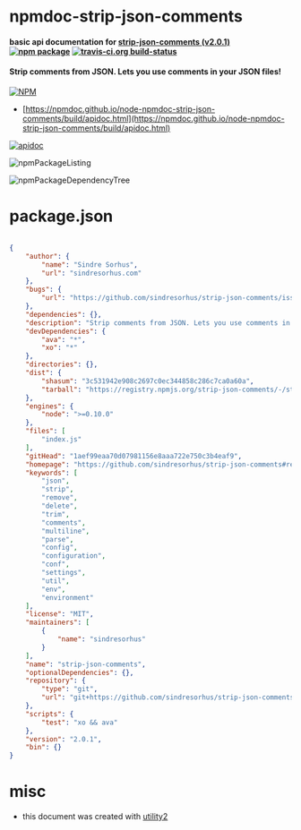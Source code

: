 # npmdoc-strip-json-comments

#### basic api documentation for  [strip-json-comments (v2.0.1)](https://github.com/sindresorhus/strip-json-comments#readme)  [![npm package](https://img.shields.io/npm/v/npmdoc-strip-json-comments.svg?style=flat-square)](https://www.npmjs.org/package/npmdoc-strip-json-comments) [![travis-ci.org build-status](https://api.travis-ci.org/npmdoc/node-npmdoc-strip-json-comments.svg)](https://travis-ci.org/npmdoc/node-npmdoc-strip-json-comments)

#### Strip comments from JSON. Lets you use comments in your JSON files!

[![NPM](https://nodei.co/npm/strip-json-comments.png?downloads=true&downloadRank=true&stars=true)](https://www.npmjs.com/package/strip-json-comments)

- [https://npmdoc.github.io/node-npmdoc-strip-json-comments/build/apidoc.html](https://npmdoc.github.io/node-npmdoc-strip-json-comments/build/apidoc.html)

[![apidoc](https://npmdoc.github.io/node-npmdoc-strip-json-comments/build/screenCapture.buildCi.browser.%252Ftmp%252Fbuild%252Fapidoc.html.png)](https://npmdoc.github.io/node-npmdoc-strip-json-comments/build/apidoc.html)

![npmPackageListing](https://npmdoc.github.io/node-npmdoc-strip-json-comments/build/screenCapture.npmPackageListing.svg)

![npmPackageDependencyTree](https://npmdoc.github.io/node-npmdoc-strip-json-comments/build/screenCapture.npmPackageDependencyTree.svg)



# package.json

```json

{
    "author": {
        "name": "Sindre Sorhus",
        "url": "sindresorhus.com"
    },
    "bugs": {
        "url": "https://github.com/sindresorhus/strip-json-comments/issues"
    },
    "dependencies": {},
    "description": "Strip comments from JSON. Lets you use comments in your JSON files!",
    "devDependencies": {
        "ava": "*",
        "xo": "*"
    },
    "directories": {},
    "dist": {
        "shasum": "3c531942e908c2697c0ec344858c286c7ca0a60a",
        "tarball": "https://registry.npmjs.org/strip-json-comments/-/strip-json-comments-2.0.1.tgz"
    },
    "engines": {
        "node": ">=0.10.0"
    },
    "files": [
        "index.js"
    ],
    "gitHead": "1aef99eaa70d07981156e8aaa722e750c3b4eaf9",
    "homepage": "https://github.com/sindresorhus/strip-json-comments#readme",
    "keywords": [
        "json",
        "strip",
        "remove",
        "delete",
        "trim",
        "comments",
        "multiline",
        "parse",
        "config",
        "configuration",
        "conf",
        "settings",
        "util",
        "env",
        "environment"
    ],
    "license": "MIT",
    "maintainers": [
        {
            "name": "sindresorhus"
        }
    ],
    "name": "strip-json-comments",
    "optionalDependencies": {},
    "repository": {
        "type": "git",
        "url": "git+https://github.com/sindresorhus/strip-json-comments.git"
    },
    "scripts": {
        "test": "xo && ava"
    },
    "version": "2.0.1",
    "bin": {}
}
```



# misc
- this document was created with [utility2](https://github.com/kaizhu256/node-utility2)
